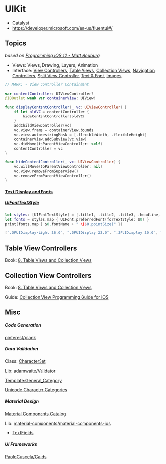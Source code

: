 # UIKit

- [Catalyst](https://github.com/mobilege/ios-development/blob/master/catalyst.md#mac-catalyst)
- https://developer.microsoft.com/en-us/fluentui#/

## Topics
*based on [Programming iOS 12 - Matt Neuburg](https://learning.oreilly.com/library/view/programming-ios-12/9781492044628/)*
- Views: 
Views, 
Drawing, 
Layers, 
Animation
- Interface: 
[View Controllers](https://github.com/mobilege/ios-development/blob/master/view-controllers.md), 
[Table Views](https://github.com/mobilege/ios-development/blob/master/tableviews.md), 
[Collection Views](https://github.com/mobilege/ios-development/blob/master/collection-views.md), 
[Navigation Controllers](https://github.com/mobilege/ios-development/blob/master/navigation-controllers.md),
[Split View Controller](https://github.com/mobilege/ios-development/blob/master/splitviewcontroller.md), 
[Text & Font](https://github.com/mobilege/ios-development/blob/master/text.md),
[Images](https://github.com/mobilege/ios-development/blob/master/image-persistence.md)


```swift
// MARK: - View Controller Containment
    
var contentController: UIViewController?
@IBOutlet weak var containerView: UIView!

func displayContentController(_ vc: UIViewController) {
    if let oldVC = contentController {
        hideContentController(oldVC)
    }
    addChildViewController(vc)
    vc.view.frame = containerView.bounds
    vc.view.autoresizingMask = [.flexibleWidth, .flexibleHeight]
    containerView.addSubview(vc.view)
    vc.didMove(toParentViewController: self)
    contentController = vc
}

func hideContentController(_ vc: UIViewController) {
    vc.willMove(toParentViewController: nil)
    vc.view.removeFromSuperview()
    vc.removeFromParentViewController()
}
```


#### [Text Display and Fonts](https://developer.apple.com/documentation/uikit/text_display_and_fonts)

##### [UIFontTextStyle](https://developer.apple.com/documentation/uikit/uifonttextstyle)

```swift
let styles: [UIFontTextStyle] = [.title1, .title2, .title3, .headline, .subheadline, .body, .callout, .footnote, .caption1, .caption2]
let fonts = styles.map { UIFont.preferredFont(forTextStyle: $0) }
print(fonts.map { $0.fontName + " \($0.pointSize)" })

[".SFUIDisplay-Light 28.0", ".SFUIDisplay 22.0", ".SFUIDisplay 20.0", ".SFUIText-Semibold 17.0", ".SFUIText 15.0", ".SFUIText 17.0", ".SFUIText 16.0", ".SFUIText 13.0", ".SFUIText 12.0", ".SFUIText 11.0"]
```


## Table View Controllers

Book: [8. Table Views and Collection Views](https://www.safaribooksonline.com/library/view/programming-ios-11/9781491999219/)



## Collection View Controllers

Book: [8. Table Views and Collection Views](https://www.safaribooksonline.com/library/view/programming-ios-11/9781491999219/)

Guide: [Collection View Programming Guide for iOS](https://developer.apple.com/library/content/documentation/WindowsViews/Conceptual/CollectionViewPGforIOS/Introduction/Introduction.html)




## Misc 

##### Code Generation

[pinterest/plank](https://github.com/pinterest/plank)

##### Data Validation

Class: [CharacterSet](https://developer.apple.com/documentation/foundation/characterset)

Lib: [adamwaite/Validator](https://github.com/adamwaite/Validator) 

[Template:General_Category](https://en.wikipedia.org/wiki/Template:General_Category_(Unicode))

[Unicode Character Categories](http://www.fileformat.info/info/unicode/category/index.htm)


##### Material Design

[Material Components Catalog](https://material.io/components/ios/catalog/)

Lib: [material-components/material-components-ios](https://github.com/material-components/material-components-ios)

* [TextFields](https://github.com/material-components/material-components-ios/tree/develop/components/TextFields#examples---single-line)


##### UI Frameworks

[PaoloCuscela/Cards](https://github.com/PaoloCuscela/Cards)
